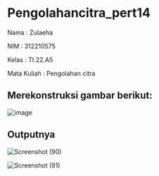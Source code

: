 # Pengolahancitra_pert14
Nama : Zulaeha

NIM : 312210575

Kelas : TI.22.A5

Mata Kuliah : Pengolahan citra

## Merekonstruksi gambar berikut:

![image](https://github.com/zulaeha168/Pengolahancitra_pert14/assets/130324650/22dad2bc-d683-419b-9fb9-b0f202d7ee27)


## Outputnya

![Screenshot (90)](https://github.com/zulaeha168/Pengolahancitra_pert14/assets/130324650/819701c0-cd8d-4ec2-b726-f766b6a9a2e2)

![Screenshot (91)](https://github.com/zulaeha168/Pengolahancitra_pert14/assets/130324650/64ba2bd0-88e0-4786-a90f-87f2fcfba2bb)
